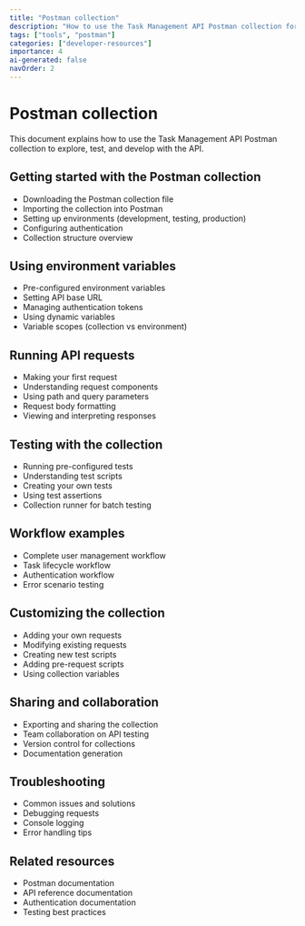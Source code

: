 ```yaml
---
title: "Postman collection"
description: "How to use the Task Management API Postman collection for testing and development."
tags: ["tools", "postman"]
categories: ["developer-resources"]
importance: 4
ai-generated: false
navOrder: 2
---
```


# Postman collection

This document explains how to use the Task Management API Postman collection to explore, test, and develop with the API.

## Getting started with the Postman collection

<!-- This section should explain how to get the collection -->

- Downloading the Postman collection file
- Importing the collection into Postman
- Setting up environments (development, testing, production)
- Configuring authentication
- Collection structure overview

## Using environment variables

<!-- This section should explain environment variables usage -->

- Pre-configured environment variables
- Setting API base URL
- Managing authentication tokens
- Using dynamic variables
- Variable scopes (collection vs environment)

## Running API requests

<!-- This section should cover making requests -->

- Making your first request
- Understanding request components
- Using path and query parameters
- Request body formatting
- Viewing and interpreting responses

## Testing with the collection

<!-- This section should cover testing capabilities -->

- Running pre-configured tests
- Understanding test scripts
- Creating your own tests
- Using test assertions
- Collection runner for batch testing

## Workflow examples

<!-- This section should provide example workflows -->

- Complete user management workflow
- Task lifecycle workflow
- Authentication workflow
- Error scenario testing

## Customizing the collection

<!-- This section should explain customization options -->

- Adding your own requests
- Modifying existing requests
- Creating new test scripts
- Adding pre-request scripts
- Using collection variables

## Sharing and collaboration

<!-- This section should cover collaboration features -->

- Exporting and sharing the collection
- Team collaboration on API testing
- Version control for collections
- Documentation generation

## Troubleshooting

<!-- This section should address common issues -->

- Common issues and solutions
- Debugging requests
- Console logging
- Error handling tips

## Related resources

<!-- This section should link to related resources -->

- Postman documentation
- API reference documentation
- Authentication documentation
- Testing best practices


